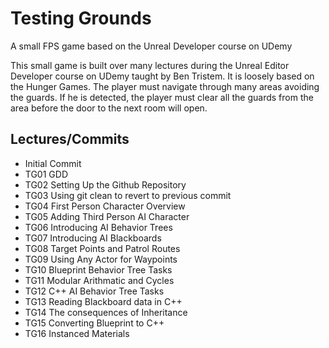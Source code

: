 # Testing Grounds
A small FPS game based on the Unreal Developer course on UDemy

This small game is built over many lectures during the Unreal Editor Developer course on UDemy taught by Ben Tristem.  It is loosely based on the Hunger Games.  The player must navigate through many areas avoiding the guards.  If he is detected, the player must clear all the guards from the area before the door to the next room will open.

## Lectures/Commits
* Initial Commit
* TG01 GDD
* TG02 Setting Up the Github Repository
* TG03 Using git clean to revert to previous commit
* TG04 First Person Character Overview
* TG05 Adding Third Person AI Character
* TG06 Introducing AI Behavior Trees
* TG07 Introducing AI Blackboards
* TG08 Target Points and Patrol Routes
* TG09 Using Any Actor for Waypoints
* TG10 Blueprint Behavior Tree Tasks
* TG11 Modular Arithmatic and Cycles
* TG12 C++ AI Behavior Tree Tasks
* TG13 Reading Blackboard data in C++
* TG14 The consequences of Inheritance
* TG15 Converting Blueprint to C++
* TG16 Instanced Materials
